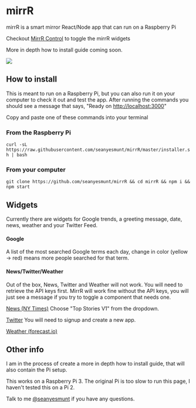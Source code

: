 # mirrR

mirrR is a smart mirror React/Node app that can run on a Raspberry Pi

Checkout [MirrR Control](https://github.com/seanyesmunt/mirrR-control) to toggle the mirrR widgets

More in depth how to install guide coming soon.

![](demo.gif)

## How to install

This is meant to run on a Raspberry Pi, but you can also run it on your computer to check it out and test the app. After running the commands you should see a message that says, "Ready on [http://localhost:3000](http://localhost:3000)"

Copy and paste one of these commands into your terminal

### From the Raspberry Pi

`curl -sL https://raw.githubusercontent.com/seanyesmunt/mirrR/master/installer.sh | bash`

### From your computer

`git clone https://github.com/seanyesmunt/mirrR && cd mirrR && npm i && npm start`


## Widgets

Currently there are widgets for Google trends, a greeting message, date, news, weather and your Twitter Feed.

#### Google

A list of the most searched Google terms each day, change in color (yellow -> red) means more people searched for that term.

#### News/Twitter/Weather

Out of the box, News, Twitter and Weather will not work. You will need to retrieve the API keys first. MirrR will work fine without the API keys, you will just see a message if you try to toggle a component that needs one.

[News (NY Times)](https://developer.nytimes.com/signup) Choose "Top Stories V1" from the dropdown.

[Twitter](https://apps.twitter.com/) You will need to signup and create a new app.

[Weather (forecast.io)](https://developer.forecast.io/)

## Other info

I am in the process of create a more in depth how to install guide, that will also contain the Pi setup.

This works on a Raspberry Pi 3. The original Pi is too slow to run this page, I haven't tested this on a Pi 2.

Talk to me [@seanyesmunt](https://twitter.com/seanyesmunt) if you have any questions.
